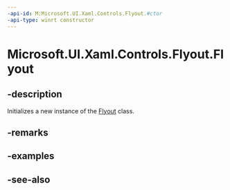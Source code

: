 ```yaml
---
-api-id: M:Microsoft.UI.Xaml.Controls.Flyout.#ctor
-api-type: winrt constructor
---
```


<!-- Method syntax
public Flyout()
-->

# Microsoft.UI.Xaml.Controls.Flyout.Flyout

## -description
Initializes a new instance of the [Flyout](flyout.md) class.

## -remarks

## -examples

## -see-also
